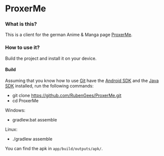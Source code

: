 # ProxerMe

### What is this?

This is a client for the german Anime & Manga page [ProxerMe](https://proxer.me/).

### How to use it?

Build the project and install it on your device.

#### Build

Assuming that you know how to use [Git](https://git-scm.com/) have the [Android SDK](https://developer.android.com/sdk/index.html) and the [Java SDK](http://www.oracle.com/technetwork/java/javase/overview/index.html) installed,
run the following commands:

- git clone https://github.com/RubenGees/ProxerMe.git
- cd ProxerMe

Windows:
- gradlew.bat assemble

Linux:
- ./gradlew assemble

You can find the apk in `app/build/outputs/apk/`.
